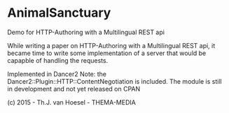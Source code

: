 # AnimalSanctuary
Demo for HTTP-Authoring with a Multilingual REST api

While writing a paper on HTTP-Authoring with a Multilingual REST api, it became time to write some implementation of a server that would be capapble of handling the requests.

Implemented in Dancer2
Note: the Dancer2::Plugin::HTTP::ContentNegotiation is included. The module is still in development and not yet released on CPAN

(c) 2015 - Th.J. van Hoesel - THEMA-MEDIA
